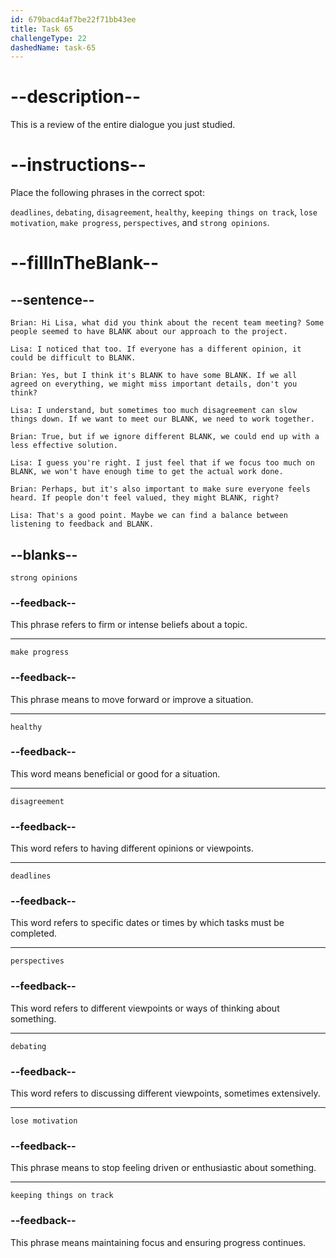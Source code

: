 ```yaml
---
id: 679bacd4af7be22f71bb43ee
title: Task 65
challengeType: 22
dashedName: task-65
---
```


<!-- REVIEW -->

# --description--

This is a review of the entire dialogue you just studied.

# --instructions--

Place the following phrases in the correct spot:

`deadlines`, `debating`, `disagreement`, `healthy`, `keeping things on track`, `lose motivation`, `make progress`, `perspectives`, and `strong opinions`.

# --fillInTheBlank--

## --sentence--

`Brian: Hi Lisa, what did you think about the recent team meeting? Some people seemed to have BLANK about our approach to the project.`

`Lisa: I noticed that too. If everyone has a different opinion, it could be difficult to BLANK.`

`Brian: Yes, but I think it's BLANK to have some BLANK. If we all agreed on everything, we might miss important details, don't you think?`

`Lisa: I understand, but sometimes too much disagreement can slow things down. If we want to meet our BLANK, we need to work together.`

`Brian: True, but if we ignore different BLANK, we could end up with a less effective solution.`

`Lisa: I guess you're right. I just feel that if we focus too much on BLANK, we won't have enough time to get the actual work done.`

`Brian: Perhaps, but it's also important to make sure everyone feels heard. If people don't feel valued, they might BLANK, right?`

`Lisa: That's a good point. Maybe we can find a balance between listening to feedback and BLANK.`


## --blanks--

`strong opinions`

### --feedback--

This phrase refers to firm or intense beliefs about a topic.

---

`make progress`

### --feedback--

This phrase means to move forward or improve a situation.

---

`healthy`

### --feedback--

This word means beneficial or good for a situation.

---

`disagreement`

### --feedback--

This word refers to having different opinions or viewpoints.

---

`deadlines`

### --feedback--

This word refers to specific dates or times by which tasks must be completed.

---

`perspectives`

### --feedback--

This word refers to different viewpoints or ways of thinking about something.

---

`debating`

### --feedback--

This word refers to discussing different viewpoints, sometimes extensively.

---

`lose motivation`

### --feedback--

This phrase means to stop feeling driven or enthusiastic about something.

---

`keeping things on track`

### --feedback--

This phrase means maintaining focus and ensuring progress continues.
